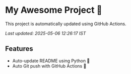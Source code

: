 # My Awesome Project 🚀

This project is automatically updated using GitHub Actions.

_Last updated: 2025-05-06 12:26:17 IST_

## Features
- Auto-update README using Python 🐍
- Auto Git push with GitHub Actions 🤖
